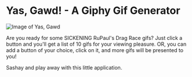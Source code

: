 # Yas, Gawd! - A Giphy Gif Generator

![Image of Yas, Gawd](https://raw.githubusercontent.com/bessygmartinez/YasGawd-Giphy/master/assets/images/yasgawd_socialthumb.jpg)

Are you ready for some SICKENING RuPaul's Drag Race gifs? Just click a button and you'll get a list of 10 gifs for your viewing pleasure. OR, you can add a button of your choice, click on it, and more gifs will be presented to you!

Sashay and play away with this little application.
